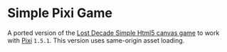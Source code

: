 # Simple Pixi Game

A ported version of the [Lost Decade Simple Html5 canvas game](http://www.lostdecadegames.com/how-to-make-a-simple-html5-canvas-game/) to work with [Pixi](http://www.pixijs.com) `1.5.1`.  This version uses same-origin asset loading.




